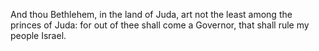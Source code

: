 And thou Bethlehem, in the land of Juda, art not the least among the princes of Juda: for out of thee shall come a Governor, that shall rule my people Israel.
